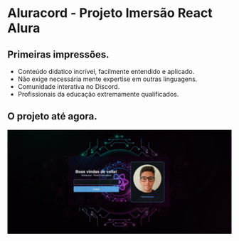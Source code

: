 # Aluracord - Projeto Imersão React Alura

## Primeiras impressões.
- Conteúdo didatico incrível, facilmente entendido e aplicado.
- Não exige necessária mente expertise em outras linguagens.
- Comunidade interativa no Discord.
- Profissionais da educação extremamente qualificados.

## O projeto até agora.

<img src="public/layout-projeto.png">
